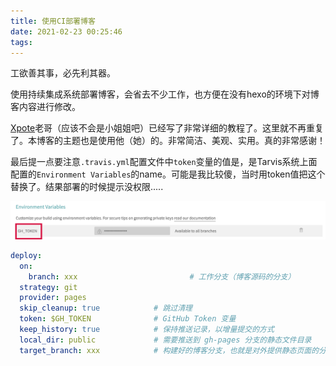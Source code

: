 ```yaml
---
title: 使用CI部署博客
date: 2021-02-23 00:25:46
tags:
---
```


工欲善其事，必先利其器。

<!-- more -->

使用持续集成系统部署博客，会省去不少工作，也方便在没有hexo的环境下对博客内容进行修改。

[Xpote](https://keep.xpoet.cn/2020/11/%E4%BD%BF%E7%94%A8-Travis-CI-%E8%87%AA%E5%8A%A8%E9%83%A8%E7%BD%B2-Hexo-%E9%9D%99%E6%80%81%E5%8D%9A%E5%AE%A2/)老哥（应该不会是小姐姐吧）已经写了非常详细的教程了。这里就不再重复了。本博客的主题也是使用他（她）的。非常简洁、美观、实用。真的非常感谢！

最后提一点要注意`.travis.yml`配置文件中`token`变量的值是，是Tarvis系统上面配置的`Environment Variables`的name。可能是我比较傻，当时用token值把这个替换了。结果部署的时候提示没权限.....

![](/assets/blogImage/travis_config.png)

```yaml
deploy:
  on:
    branch: xxx         				# 工作分支（博客源码的分支）
  strategy: git
  provider: pages
  skip_cleanup: true            # 跳过清理
  token: $GH_TOKEN              # GitHub Token 变量
  keep_history: true            # 保持推送记录，以增量提交的方式
  local_dir: public             # 需要推送到 gh-pages 分支的静态文件目录
  target_branch: xxx            # 构建好的博客分支，也就是对外提供静态页面的分支
```



